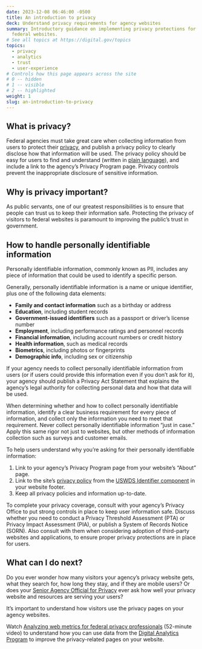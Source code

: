 ```yaml
---
date: 2023-12-08 06:46:00 -0500
title: An introduction to privacy
deck: Understand privacy requirements for agency websites
summary: Introductory guidance on implementing privacy protections for users of
  federal websites.
# See all topics at https://digital.gov/topics
topics:
  - privacy
  - analytics
  - trust
  - user-experience
# Controls how this page appears across the site
# 0 -- hidden
# 1 -- visible
# 2 -- highlighted
weight: 1
slug: an-introduction-to-privacy
---
```

## What is privacy?

Federal agencies must take great care when collecting information from users to protect their [privacy](https://digital.gov/topics/privacy/), and publish a privacy policy to clearly disclose how that information will be used. The privacy policy should be easy for users to find and understand (written in [plain language](https://digital.gov/topics/plain-language/)), and include a link to the agency’s Privacy Program page. Privacy controls prevent the inappropriate disclosure of sensitive information. 

## Why is privacy important?

As public servants, one of our greatest responsibilities is to ensure that people can trust us to keep their information safe. Protecting the privacy of visitors to federal websites is paramount to improving the public’s trust in government. 

## How to handle personally identifiable information 

Personally identifiable information, commonly known as PII, includes any piece of information that could be used to identify a specific person. 

Generally, personally identifiable information is a name or unique identifier, plus one of the following data elements:

* **Family and contact information** such as a birthday or address
* **Education**, including student records
* **Government-issued identifiers** such as a passport or driver’s license number
* **Employment**, including performance ratings and personnel records
* **Financial information**, including account numbers or credit history
* **Health information**, such as medical records
* **Biometrics**, including photos or fingerprints
* **Demographic info**, including sex or citizenship

If your agency needs to collect personally identifiable information from users (or if users could provide this information even if you don’t ask for it), your agency should publish a Privacy Act Statement that explains the agency’s legal authority for collecting personal data and how that data will be used. 

When determining whether and how to collect personally identifiable information, identify a clear business requirement for every piece of information, and collect only the information you need to meet that requirement. Never collect personally identifiable information “just in case.” Apply this same rigor not just to websites, but other methods of information collection such as surveys and customer emails.

To help users understand why you’re asking for their personally identifiable information:

1. Link to your agency’s Privacy Program page from your website’s “About” page. 
2. Link to the site’s [privacy policy](https://digital.gov/resources/required-web-content-and-links/?dg#privacy-policy-2) from the [USWDS Identifier component](https://designsystem.digital.gov/components/identifier/) in your website footer.
3. Keep all privacy policies and information up-to-date.

To complete your privacy coverage, consult with your agency’s Privacy Office to put strong controls in place to keep user information safe. Discuss whether you need to conduct a Privacy Threshold Assessment (PTA) or Privacy Impact Assessment (PIA), or publish a System of Records Notice (SORN). Also consult with them when considering adoption of third-party websites and applications, to ensure proper privacy protections are in place for users.

## What can I do next? 

Do you ever wonder how many visitors your agency’s privacy website gets, what they search for, how long they stay, and if they are mobile users? Or does your [Senior Agency Official for Privacy](https://www.fpc.gov/council-members/) ever ask how well your privacy website and resources are serving your users?

It’s important to understand how visitors use the privacy pages on your agency websites. 

Watch [Analyzing web metrics for federal privacy professionals](https://youtu.be/bYkOqGiPXKE) (52-minute video) to understand how you can use data from the [Digital Analytics Program](https://digital.gov/guides/dap/) to improve the privacy-related pages on your website.
